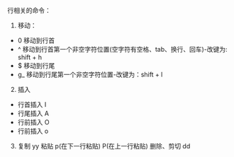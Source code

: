 行相关的命令：
1. 移动：
  * 0 移动到行首
  * ^ 移动到行首第一个非空字符位置(空字符有空格、tab、换行、回车)-改键为: shift + h
  * $ 移动到行尾
  * g_ 移动到行尾第一个非空字符位置-改键为：shift + l
2. 插入
  * 行首插入 I
  * 行尾插入 A
  * 行前插入 O
  * 行前插入 o
3. 复制 yy 粘贴 p(在下一行粘贴) P(在上一行粘贴) 删除、剪切 dd
